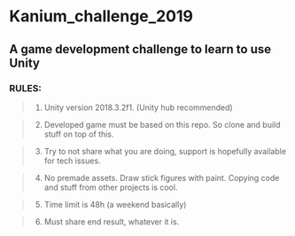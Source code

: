 # Kanium_challenge_2019
A game development challenge to learn to use Unity
---
### RULES:
> 1. Unity version 2018.3.2f1. (Unity hub recommended)

> 2. Developed game must be based on this repo. So clone and build stuff on top of this.

> 3. Try to not share what you are doing, support is hopefully available for tech issues.

> 4. No premade assets. Draw stick figures with paint. Copying code and stuff from other projects is cool.

> 5. Time limit is 48h (a weekend basically)

> 6. Must share end result, whatever it is.